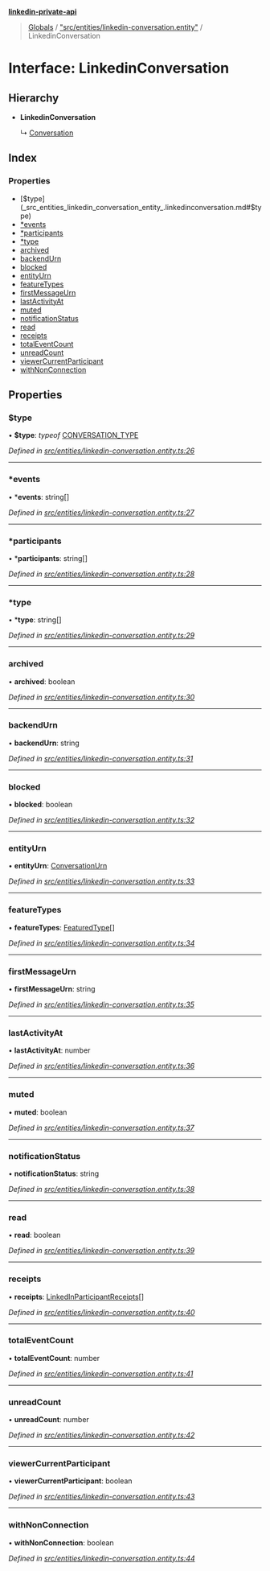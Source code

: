 **[linkedin-private-api](../README.md)**

> [Globals](../globals.md) / ["src/entities/linkedin-conversation.entity"](../modules/_src_entities_linkedin_conversation_entity_.md) / LinkedinConversation

# Interface: LinkedinConversation

## Hierarchy

* **LinkedinConversation**

  ↳ [Conversation](_src_entities_conversation_entity_.conversation.md)

## Index

### Properties

* [$type](_src_entities_linkedin_conversation_entity_.linkedinconversation.md#$type)
* [*events](_src_entities_linkedin_conversation_entity_.linkedinconversation.md#*events)
* [*participants](_src_entities_linkedin_conversation_entity_.linkedinconversation.md#*participants)
* [*type](_src_entities_linkedin_conversation_entity_.linkedinconversation.md#*type)
* [archived](_src_entities_linkedin_conversation_entity_.linkedinconversation.md#archived)
* [backendUrn](_src_entities_linkedin_conversation_entity_.linkedinconversation.md#backendurn)
* [blocked](_src_entities_linkedin_conversation_entity_.linkedinconversation.md#blocked)
* [entityUrn](_src_entities_linkedin_conversation_entity_.linkedinconversation.md#entityurn)
* [featureTypes](_src_entities_linkedin_conversation_entity_.linkedinconversation.md#featuretypes)
* [firstMessageUrn](_src_entities_linkedin_conversation_entity_.linkedinconversation.md#firstmessageurn)
* [lastActivityAt](_src_entities_linkedin_conversation_entity_.linkedinconversation.md#lastactivityat)
* [muted](_src_entities_linkedin_conversation_entity_.linkedinconversation.md#muted)
* [notificationStatus](_src_entities_linkedin_conversation_entity_.linkedinconversation.md#notificationstatus)
* [read](_src_entities_linkedin_conversation_entity_.linkedinconversation.md#read)
* [receipts](_src_entities_linkedin_conversation_entity_.linkedinconversation.md#receipts)
* [totalEventCount](_src_entities_linkedin_conversation_entity_.linkedinconversation.md#totaleventcount)
* [unreadCount](_src_entities_linkedin_conversation_entity_.linkedinconversation.md#unreadcount)
* [viewerCurrentParticipant](_src_entities_linkedin_conversation_entity_.linkedinconversation.md#viewercurrentparticipant)
* [withNonConnection](_src_entities_linkedin_conversation_entity_.linkedinconversation.md#withnonconnection)

## Properties

### $type

•  **$type**: *typeof* [CONVERSATION\_TYPE](../modules/_src_entities_linkedin_conversation_entity_.md#conversation_type)

*Defined in [src/entities/linkedin-conversation.entity.ts:26](https://github.com/cosiall/linkedin-private-api/blob/288d758/src/entities/linkedin-conversation.entity.ts#L26)*

___

### *events

•  ***events**: string[]

*Defined in [src/entities/linkedin-conversation.entity.ts:27](https://github.com/cosiall/linkedin-private-api/blob/288d758/src/entities/linkedin-conversation.entity.ts#L27)*

___

### *participants

•  ***participants**: string[]

*Defined in [src/entities/linkedin-conversation.entity.ts:28](https://github.com/cosiall/linkedin-private-api/blob/288d758/src/entities/linkedin-conversation.entity.ts#L28)*

___

### *type

•  ***type**: string[]

*Defined in [src/entities/linkedin-conversation.entity.ts:29](https://github.com/cosiall/linkedin-private-api/blob/288d758/src/entities/linkedin-conversation.entity.ts#L29)*

___

### archived

•  **archived**: boolean

*Defined in [src/entities/linkedin-conversation.entity.ts:30](https://github.com/cosiall/linkedin-private-api/blob/288d758/src/entities/linkedin-conversation.entity.ts#L30)*

___

### backendUrn

•  **backendUrn**: string

*Defined in [src/entities/linkedin-conversation.entity.ts:31](https://github.com/cosiall/linkedin-private-api/blob/288d758/src/entities/linkedin-conversation.entity.ts#L31)*

___

### blocked

•  **blocked**: boolean

*Defined in [src/entities/linkedin-conversation.entity.ts:32](https://github.com/cosiall/linkedin-private-api/blob/288d758/src/entities/linkedin-conversation.entity.ts#L32)*

___

### entityUrn

•  **entityUrn**: [ConversationUrn](../modules/_src_entities_linkedin_conversation_entity_.md#conversationurn)

*Defined in [src/entities/linkedin-conversation.entity.ts:33](https://github.com/cosiall/linkedin-private-api/blob/288d758/src/entities/linkedin-conversation.entity.ts#L33)*

___

### featureTypes

•  **featureTypes**: [FeaturedType](../enums/_src_entities_linkedin_conversation_entity_.featuredtype.md)[]

*Defined in [src/entities/linkedin-conversation.entity.ts:34](https://github.com/cosiall/linkedin-private-api/blob/288d758/src/entities/linkedin-conversation.entity.ts#L34)*

___

### firstMessageUrn

•  **firstMessageUrn**: string

*Defined in [src/entities/linkedin-conversation.entity.ts:35](https://github.com/cosiall/linkedin-private-api/blob/288d758/src/entities/linkedin-conversation.entity.ts#L35)*

___

### lastActivityAt

•  **lastActivityAt**: number

*Defined in [src/entities/linkedin-conversation.entity.ts:36](https://github.com/cosiall/linkedin-private-api/blob/288d758/src/entities/linkedin-conversation.entity.ts#L36)*

___

### muted

•  **muted**: boolean

*Defined in [src/entities/linkedin-conversation.entity.ts:37](https://github.com/cosiall/linkedin-private-api/blob/288d758/src/entities/linkedin-conversation.entity.ts#L37)*

___

### notificationStatus

•  **notificationStatus**: string

*Defined in [src/entities/linkedin-conversation.entity.ts:38](https://github.com/cosiall/linkedin-private-api/blob/288d758/src/entities/linkedin-conversation.entity.ts#L38)*

___

### read

•  **read**: boolean

*Defined in [src/entities/linkedin-conversation.entity.ts:39](https://github.com/cosiall/linkedin-private-api/blob/288d758/src/entities/linkedin-conversation.entity.ts#L39)*

___

### receipts

•  **receipts**: [LinkedInParticipantReceipts](_src_entities_linkedin_conversation_entity_.linkedinparticipantreceipts.md)[]

*Defined in [src/entities/linkedin-conversation.entity.ts:40](https://github.com/cosiall/linkedin-private-api/blob/288d758/src/entities/linkedin-conversation.entity.ts#L40)*

___

### totalEventCount

•  **totalEventCount**: number

*Defined in [src/entities/linkedin-conversation.entity.ts:41](https://github.com/cosiall/linkedin-private-api/blob/288d758/src/entities/linkedin-conversation.entity.ts#L41)*

___

### unreadCount

•  **unreadCount**: number

*Defined in [src/entities/linkedin-conversation.entity.ts:42](https://github.com/cosiall/linkedin-private-api/blob/288d758/src/entities/linkedin-conversation.entity.ts#L42)*

___

### viewerCurrentParticipant

•  **viewerCurrentParticipant**: boolean

*Defined in [src/entities/linkedin-conversation.entity.ts:43](https://github.com/cosiall/linkedin-private-api/blob/288d758/src/entities/linkedin-conversation.entity.ts#L43)*

___

### withNonConnection

•  **withNonConnection**: boolean

*Defined in [src/entities/linkedin-conversation.entity.ts:44](https://github.com/cosiall/linkedin-private-api/blob/288d758/src/entities/linkedin-conversation.entity.ts#L44)*
